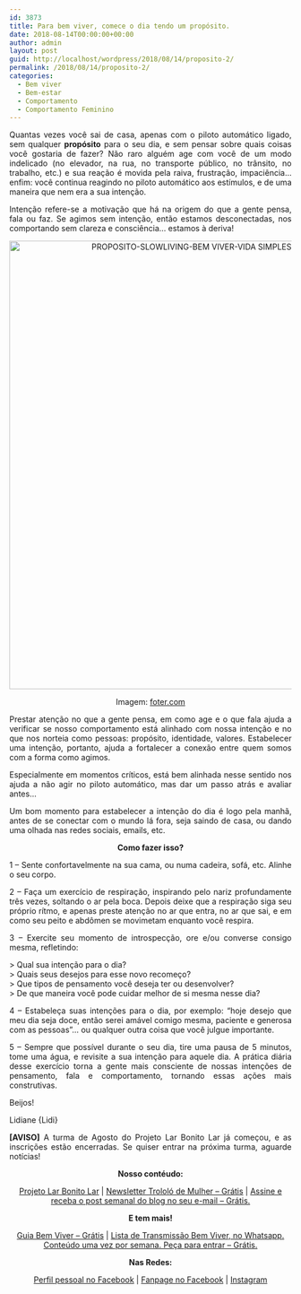 ```yaml
---
id: 3873
title: Para bem viver, comece o dia tendo um propósito.
date: 2018-08-14T00:00:00+00:00
author: admin
layout: post
guid: http://localhost/wordpress/2018/08/14/proposito-2/
permalink: /2018/08/14/proposito-2/
categories:
  - Bem viver
  - Bem-estar
  - Comportamento
  - Comportamento Feminino
---
```

<p align="justify">
  Quantas vezes você sai de casa, apenas com o piloto automático ligado, sem qualquer <strong>propósito</strong> para o seu dia, e sem pensar sobre quais coisas você gostaria de fazer? Não raro alguém age com você de um modo indelicado (no elevador, na rua, no transporte público, no trânsito, no trabalho, etc.) e sua reação é movida pela raiva, frustração, impaciência… enfim: você continua reagindo no piloto automático aos estímulos, e de uma maneira que nem era a sua intenção.
</p>

<p align="justify">
  Intenção refere-se a motivação que há na origem do que a gente pensa, fala ou faz. Se agimos sem intenção, então estamos desconectadas, nos comportando sem clareza e consciência… estamos à deriva!
</p>

<p align="center">
  <img class="alignnone size-full wp-image-14678" src="http://www.trololodemulher.com.br/blog/wp-content/uploads/2018/08/PROPOSITO-SLOWLIVING-BEM-VIVER-VIDA-SIMPLES-ATENCAO-PLENA-BLOG.jpg" alt="PROPOSITO-SLOWLIVING-BEM VIVER-VIDA SIMPLES-ATENCAO PLENA-BLOG" width="800" height="800" />
</p>

<p align="center">
  Imagem: <a href="https://foter.com/" target="_blank">foter.com</a>
</p>

<p align="justify">
  Prestar atenção no que a gente pensa, em como age e o que fala ajuda a verificar se nosso comportamento está alinhado com nossa intenção e no que nos norteia como pessoas: propósito, identidade, valores. Estabelecer uma intenção, portanto, ajuda a fortalecer a conexão entre quem somos com a forma como agimos.
</p>

<p align="justify">
  Especialmente em momentos críticos, está bem alinhada nesse sentido nos ajuda a não agir no piloto automático, mas dar um passo atrás e avaliar antes…
</p>

<p align="justify">
  Um bom momento para estabelecer a intenção do dia é logo pela manhã, antes de se conectar com o mundo lá fora, seja saindo de casa, ou dando uma olhada nas redes sociais, emails, etc.
</p>

<p align="center">
  <strong>Como fazer isso?</strong>
</p>

<p align="justify">
  1 – Sente confortavelmente na sua cama, ou numa cadeira, sofá, etc. Alinhe o seu corpo.
</p>

<p align="justify">
  2 – Faça um exercício de respiração, inspirando pelo nariz profundamente três vezes, soltando o ar pela boca. Depois deixe que a respiração siga seu próprio rítmo, e apenas preste atenção no ar que entra, no ar que sai, e em como seu peito e abdômen se movimetam enquanto você respira.
</p>

<p align="justify">
  3 – Exercite seu momento de introspecção, ore e/ou converse consigo mesma, refletindo:
</p>

<p align="justify">
  > Qual sua intenção para o dia?<br /> > Quais seus desejos para esse novo recomeço?<br /> > Que tipos de pensamento você deseja ter ou desenvolver?<br /> > De que maneira você pode cuidar melhor de si mesma nesse dia?
</p>

<p align="justify">
  4 – Estabeleça suas intenções para o dia, por exemplo: “hoje desejo que meu dia seja doce, então serei amável comigo mesma, paciente e generosa com as pessoas”… ou qualquer outra coisa que você julgue importante.
</p>

<p align="justify">
  5 – Sempre que possível durante o seu dia, tire uma pausa de 5 minutos, tome uma água, e revisite a sua intenção para aquele dia. A prática diária desse exercício torna a gente mais consciente de nossas intenções de pensamento, fala e comportamento, tornando essas ações mais construtivas.
</p>

<p align="justify">
  Beijos!
</p>

<p align="justify">
  Lidiane {Lidi}
</p>

<p align="justify">
  <strong>[AVISO]</strong> A turma de Agosto do Projeto Lar Bonito Lar já começou, e as inscrições estão encerradas. Se quiser entrar na próxima turma, aguarde notícias!
</p>

<p align="center">
  <strong>Nosso contéudo:</strong>
</p>

<p align="center">
  <a href="http://www.trololodemulher.com.br/projeto-lar-bonito-lar/" target="_blank">Projeto Lar Bonito Lar</a> | <a href="http://www.trololodemulher.com.br/2018/02/28/newsletter/" target="_blank">Newsletter Trololó de Mulher – Grátis</a> | <a href="https://feedburner.google.com/fb/a/mailverify?uri=blogBichaFemea&loc=en_US" target="_blank">Assine e receba o post semanal do blog no seu e-mail – Grátis.</a>
</p>

<p align="center">
  <strong>E tem mais!</strong>
</p>

<p align="center">
  <a href="http://www.trololodemulher.com.br/2018/03/09/bem-viver/" target="_blank">Guia Bem Viver – Grátis</a> | <a href="https://api.whatsapp.com/send?1=pt_BR&phone=5581995307307" target="_blank">Lista de Transmissão Bem Viver, no Whatsapp. Conteúdo uma vez por semana. Peça para entrar – Grátis.</a>
</p>

<p align="center">
  <strong>Nas Redes:</strong>
</p>

<p align="center">
  <a href="https://www.facebook.com/lidiane.vasconcelos.94" target="_blank">Perfil pessoal no Facebook</a> | <a href="https://www.facebook.com/TrololoMulher/" target="_blank">Fanpage no Facebook</a> | <a href="https://www.instagram.com/trololodemulher/" target="_blank">Instagram</a>
</p>

<p align="justify">